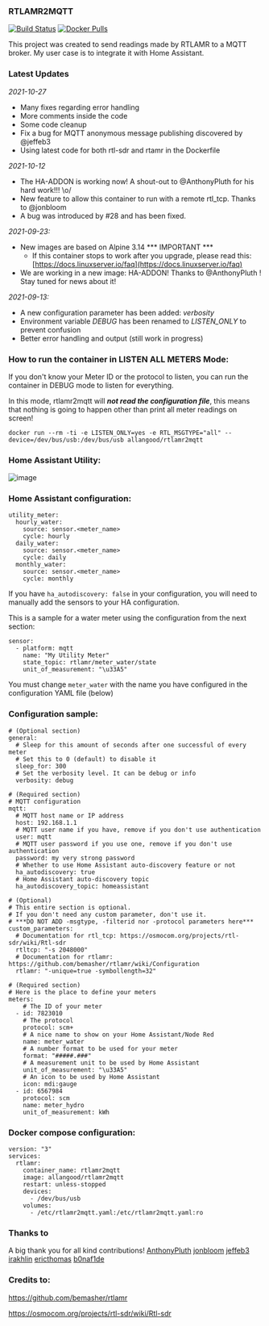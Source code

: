 ### RTLAMR2MQTT
[![Build Status](https://app.travis-ci.com/allangood/rtlamr2mqtt.svg?branch=main)](https://app.travis-ci.com/allangood/rtlamr2mqtt)
[![Docker Pulls](https://img.shields.io/docker/pulls/allangood/rtlamr2mqtt)](https://hub.docker.com/r/allangood/rtlamr2mqtt)

This project was created to send readings made by RTLAMR to a MQTT broker.
My user case is to integrate it with Home Assistant.

### Latest Updates
*2021-10-27*
 - Many fixes regarding error handling
 - More comments inside the code
 - Some code cleanup
 - Fix a bug for MQTT anonymous message publishing discovered by @jeffeb3
 - Using latest code for both rtl-sdr and rtamr in the Dockerfile

*2021-10-12*
 - The HA-ADDON is working now! A shout-out to @AnthonyPluth for his hard work!!! \o/
 - New feature to allow this container to run with a remote rtl_tcp. Thanks to @jonbloom
 - A bug was introduced by #28 and has been fixed.

*2021-09-23:*
 - New images are based on Alpine 3.14 *** IMPORTANT ***
   - If this container stops to work after you upgrade, please read this: [https://docs.linuxserver.io/faq](https://docs.linuxserver.io/faq)
 - We are working in a new image: HA-ADDON! Thanks to @AnthonyPluth ! Stay tuned for news about it!

*2021-09-13:*
 - A new configuration parameter has been added: *verbosity*
 - Environment variable *DEBUG* has been renamed to *LISTEN_ONLY* to prevent confusion
 - Better error handling and output (still work in progress)


### How to run the container in LISTEN ALL METERS Mode:
If you don't know your Meter ID or the protocol to listen, you can run the container in DEBUG mode to listen for everything.

In this mode, rtlamr2mqtt will ***not read the configuration file***, this means that nothing is going to happen other than print all meter readings on screen!
```
docker run --rm -ti -e LISTEN_ONLY=yes -e RTL_MSGTYPE="all" --device=/dev/bus/usb:/dev/bus/usb allangood/rtlamr2mqtt
```

### Home Assistant Utility:

![image](https://user-images.githubusercontent.com/757086/117556120-207bd200-b02b-11eb-9149-58eaf9c6c4ea.png)


### Home Assistant configuration:
```
utility_meter:
  hourly_water:
    source: sensor.<meter_name>
    cycle: hourly
  daily_water:
    source: sensor.<meter_name>
    cycle: daily
  monthly_water:
    source: sensor.<meter_name>
    cycle: monthly
```
If you have `ha_autodiscovery: false` in your configuration, you will need to manually add the sensors to your HA configuration.

This is a sample for a water meter using the configuration from the next section:
```
sensor:
  - platform: mqtt
    name: "My Utility Meter"
    state_topic: rtlamr/meter_water/state
    unit_of_measurement: "\u33A5"
```
You must change `meter_water` with the name you have configured in the configuration YAML file (below)


### Configuration sample:
```
# (Optional section)
general:
  # Sleep for this amount of seconds after one successful of every meter
  # Set this to 0 (default) to disable it
  sleep_for: 300
  # Set the verbosity level. It can be debug or info
  verbosity: debug

# (Required section)
# MQTT configuration
mqtt:
  # MQTT host name or IP address
  host: 192.168.1.1
  # MQTT user name if you have, remove if you don't use authentication
  user: mqtt
  # MQTT user password if you use one, remove if you don't use authentication
  password: my very strong password
  # Whether to use Home Assistant auto-discovery feature or not
  ha_autodiscovery: true
  # Home Assistant auto-discovery topic
  ha_autodiscovery_topic: homeassistant

# (Optional)
# This entire section is optional.
# If you don't need any custom parameter, don't use it.
# ***DO NOT ADD -msgtype, -filterid nor -protocol parameters here***
custom_parameters:
  # Documentation for rtl_tcp: https://osmocom.org/projects/rtl-sdr/wiki/Rtl-sdr
  rtltcp: "-s 2048000"
  # Documentation for rtlamr: https://github.com/bemasher/rtlamr/wiki/Configuration
  rtlamr: "-unique=true -symbollength=32"

# (Required section)
# Here is the place to define your meters
meters:
    # The ID of your meter
  - id: 7823010
    # The protocol
    protocol: scm+
    # A nice name to show on your Home Assistant/Node Red
    name: meter_water
    # A number format to be used for your meter
    format: "#####.###"
    # A measurement unit to be used by Home Assistant
    unit_of_measurement: "\u33A5"
    # An icon to be used by Home Assistant
    icon: mdi:gauge
  - id: 6567984
    protocol: scm
    name: meter_hydro
    unit_of_measurement: kWh
```

### Docker compose configuration:
```
version: "3"
services:
  rtlamr:
    container_name: rtlamr2mqtt
    image: allangood/rtlamr2mqtt
    restart: unless-stopped
    devices:
      - /dev/bus/usb
    volumes:
      - /etc/rtlamr2mqtt.yaml:/etc/rtlamr2mqtt.yaml:ro
```

### Thanks to
A big thank you for all kind contributions!
[AnthonyPluth](https://github.com/AnthonyPluth)
[jonbloom](https://github.com/jonbloom)
[jeffeb3](https://github.com/jeffeb3)
[irakhlin](https://github.com/irakhlin)
[ericthomas](https://github.com/ericthomas)
[b0naf1de](https://github.com/b0naf1de)

### Credits to:

https://github.com/bemasher/rtlamr

https://osmocom.org/projects/rtl-sdr/wiki/Rtl-sdr
